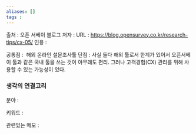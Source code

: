 ```yaml
---
aliases: []
tags : 
---
```


출처 : 오픈 서베이 블로그
저자 :
URL : https://blog.opensurvey.co.kr/research-tips/cx-05/
인용 : 

공통점 :  해외 온라인 설문조사툴 
단점 : 사실 둘다 해외 툴로서 한계가 있어서 오픈서베이 툴과 같은 국내 툴을 쓰는 것이 아무래도 편리. 그러나 고객경험(CX) 관리를 위해 사용할 수 있는 가능성이 있다. 




### 생각의 연결고리
분야 :

키워드 :

관련있는 메모 :
